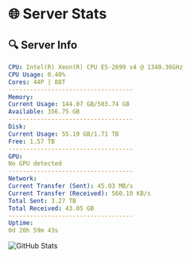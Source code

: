 # 🌐 Server Stats
## 🔍 Server Info
```yaml
CPU: Intel(R) Xeon(R) CPU E5-2699 v4 @ 1340.36GHz
CPU Usage: 0.40%
Cores: 44P | 88T
-----------------------------------
Memory:
Current Usage: 144.07 GB/503.74 GB
Available: 356.75 GB
-----------------------------------
Disk:
Current Usage: 55.19 GB/1.71 TB
Free: 1.57 TB
-----------------------------------
GPU:
No GPU detected
-----------------------------------
Network:
Current Transfer (Sent): 45.03 MB/s
Current Transfer (Received): 560.10 KB/s
Total Sent: 3.27 TB
Total Received: 43.05 GB
-----------------------------------
Uptime:
0d 20h 59m 43s
```
![GitHub Stats](https://img.shields.io/badge/Updated-2025-03-08_18:22:32-blue)